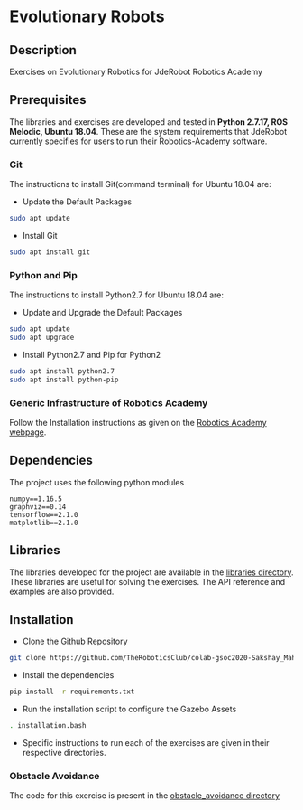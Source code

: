# Evolutionary Robots

## Description
Exercises on Evolutionary Robotics for JdeRobot Robotics Academy

## Prerequisites
The libraries and exercises are developed and tested in **Python 2.7.17, ROS Melodic, Ubuntu 18.04**. These are the system requirements that JdeRobot currently specifies for users to run their Robotics-Academy software.

### Git
The instructions to install Git(command terminal) for Ubuntu 18.04 are:

- Update the Default Packages

```bash
sudo apt update
```

- Install Git

```bash
sudo apt install git
```

### Python and Pip
The instructions to install Python2.7 for Ubuntu 18.04 are:

- Update and Upgrade the Default Packages

```bash
sudo apt update
sudo apt upgrade
```

- Install Python2.7 and Pip for Python2

```bash
sudo apt install python2.7
sudo apt install python-pip
```

### Generic Infrastructure of Robotics Academy
Follow the Installation instructions as given on the [Robotics Academy webpage](http://jderobot.github.io/RoboticsAcademy/installation/#generic-infrastructure).

## Dependencies
The project uses the following python modules

```
numpy==1.16.5
graphviz==0.14
tensorflow==2.1.0
matplotlib==2.1.0
```

## Libraries
The libraries developed for the project are available in the [libraries directory](./libraries). These libraries are useful for solving the exercises. The API reference and examples are also provided.

## Installation
- Clone the Github Repository

```bash
git clone https://github.com/TheRoboticsClub/colab-gsoc2020-Sakshay_Mahna
```

- Install the dependencies

```bash
pip install -r requirements.txt
```

- Run the installation script to configure the Gazebo Assets

```bash
. installation.bash
```

- Specific instructions to run each of the exercises are given in their respective directories.

### Obstacle Avoidance
The code for this exercise is present in the [obstacle_avoidance directory](./obstacle_avoidance)




